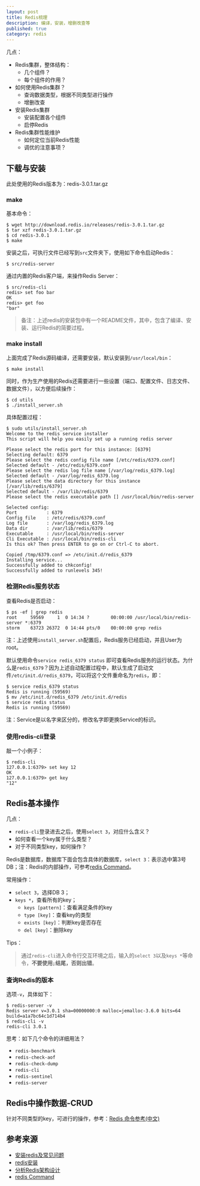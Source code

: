 ```yaml
---
layout: post
title: Redis梳理
description: 编译，安装，增删改查等
published: true
category: redis
---
```


几点：

* Redis集群，整体结构：
	* 几个组件？
	* 每个组件的作用？
* 如何使用Redis集群？
	* 查询数据类型，根据不同类型进行操作
	* 增删改查
* 安装Redis集群
	* 安装配置各个组件
	* 启停Redis
* Redis集群性能维护
	* 如何定位当前Redis性能
	* 调优的注意事项？

## 下载与安装

此处使用的Redis版本为：redis-3.0.1.tar.gz

### make

基本命令：

	$ wget http://download.redis.io/releases/redis-3.0.1.tar.gz
	$ tar xzf redis-3.0.1.tar.gz
	$ cd redis-3.0.1
	$ make
	
安装之后，可执行文件已经写到`src`文件夹下，使用如下命令启动Redis：

	$ src/redis-server

通过内置的Redis客户端，来操作Redis Server：

	$ src/redis-cli
	redis> set foo bar
	OK
	redis> get foo
	"bar"

> 备注：上述redis的安装包中有一个README文件，其中，包含了编译、安装、运行Redis的简要过程。

### make install

上面完成了Redis源码编译，还需要安装，默认安装到`/usr/local/bin`：

	$ make install
	
同时，作为生产使用的Redis还需要进行一些设置（端口、配置文件、日志文件、数据文件），以方便后续操作：

	$ cd utils
	$ ./install_server.sh

具体配置过程：

	$ sudo utils/install_server.sh 
	Welcome to the redis service installer
	This script will help you easily set up a running redis server

	Please select the redis port for this instance: [6379] 
	Selecting default: 6379
	Please select the redis config file name [/etc/redis/6379.conf] 
	Selected default - /etc/redis/6379.conf
	Please select the redis log file name [/var/log/redis_6379.log] 
	Selected default - /var/log/redis_6379.log
	Please select the data directory for this instance [/var/lib/redis/6379] 
	Selected default - /var/lib/redis/6379
	Please select the redis executable path [] /usr/local/bin/redis-server
	
	Selected config:
	Port           : 6379
	Config file    : /etc/redis/6379.conf
	Log file       : /var/log/redis_6379.log
	Data dir       : /var/lib/redis/6379
	Executable     : /usr/local/bin/redis-server
	Cli Executable : /usr/local/bin/redis-cli
	Is this ok? Then press ENTER to go on or Ctrl-C to abort.
	
	Copied /tmp/6379.conf => /etc/init.d/redis_6379
	Installing service...
	Successfully added to chkconfig!
	Successfully added to runlevels 345!

### 检测Redis服务状态

查看Redis是否启动：

	$ ps -ef | grep redis
	root     59569     1  0 14:34 ?        00:00:00 /usr/local/bin/redis-server *:6379              
	storm    63723 26372  0 14:44 pts/0    00:00:00 grep redis

注：上述使用`install_server.sh`配置后，Redis服务已经启动，并且User为root。

默认使用命令`service redis_6379 status` 即可查看Redis服务的运行状态。为什么是`redis_6379`？因为上述自动配置过程中，默认生成了启动文件`/etc/init.d/redis_6379`，可以将这个文件重命名为`redis`，即：

	$ service redis_6379 status
	Redis is running (59569)
	$ mv /etc/init.d/redis_6379 /etc/init.d/redis
	$ service redis status
	Redis is running (59569)
	
注：Service是以名字来区分的，修改名字即更换Service的标识。

### 使用redis-cli登录

敲一个小例子：

	$ redis-cli 
	127.0.0.1:6379> set key 12
	OK
	127.0.0.1:6379> get key
	"12"




## Redis基本操作

几点：

* `redis-cli`登录进去之后，使用`select 3`，对应什么含义？
* 如何查看一个key属于什么类型？
* 对于不同类型key，如何操作？

Redis是数据库，数据库下面会包含具体的数据库，`select 3`：表示选中第3号DB；注：Redis的内部操作，可参考[redis Command][redis Command]。

常用操作：

* `select 3`，选择DB 3；
* `keys *`，查看所有的key；
	* `keys [pattern]`：查看满足条件的key
	* `type [key]`：查看key的类型
	* `exists [key]`：判断key是否存在
	* `del [key]`：删除key

Tips：

> 通过`redis-cli`进入命令行交互环境之后，输入的`select 3`以及`keys *`等命令，**不要使用`;`结尾，否则出错**。

### 查询Redis的版本

选项`-v`，具体如下：

	$ redis-server -v
	Redis server v=3.0.1 sha=00000000:0 malloc=jemalloc-3.6.0 bits=64 build=a1a7bc64c1d714b4
	$ redis-cli -v
	redis-cli 3.0.1

思考：如下几个命令的详细用法？

* `redis-benchmark`
* `redis-check-aof`   
* `redis-check-dump`  
* `redis-cli` 
* `redis-sentinel`
* `redis-server`






## Redis中操作数据-CRUD

针对不同类型的key，可进行的操作，参考：[Redis 命令参考(中文)][Redis 命令参考(中文)]























## 参考来源

* [安装redis及常见问题][安装redis及常见问题]
* [redis安装][redis安装]
* [分析Redis架构设计][分析Redis架构设计]
* [redis Command][redis Command]




[NingG]:    http://ningg.github.com  "NingG"


[安装redis及常见问题]:		http://www.weishanli.com/wordpress/%E5%AE%89%E8%A3%85redis%E5%8F%8A%E5%B8%B8%E8%A7%81%E9%97%AE%E9%A2%98/
[redis安装]:				http://www.cnblogs.com/Alight/p/4001198.html
[分析Redis架构设计]:		http://blog.csdn.net/a600423444/article/details/8944601
[redis Command]:			http://redis.io/commands
[Redis 命令参考(中文)]:		http://redisdoc.com/




